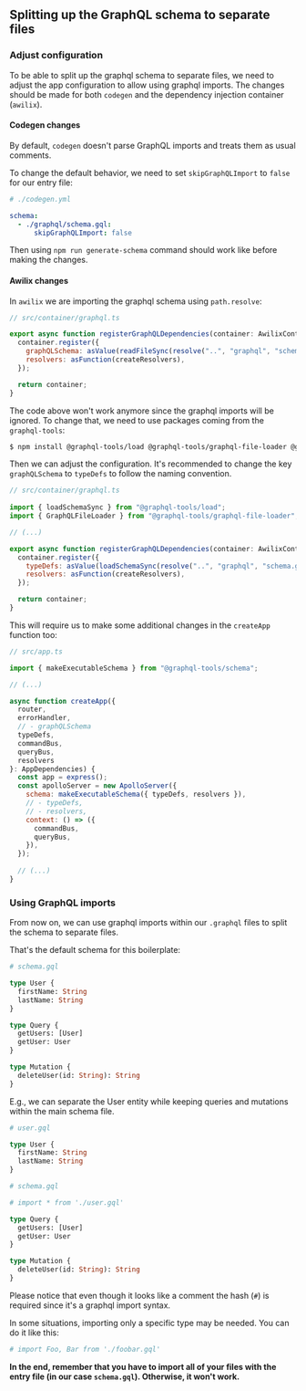 ## Splitting up the GraphQL schema to separate files

### Adjust configuration

To be able to split up the graphql schema to separate files, we need to adjust the app configuration to allow using graphql imports. 
The changes should be made for both `codegen` and the dependency injection container (`awilix`).

#### Codegen changes

By default, `codegen` doesn't parse GraphQL imports and treats them as usual comments. 

To change the default behavior, we need to set `skipGraphQLImport` to `false` for our entry file:

```yaml
# ./codegen.yml

schema:
  - ./graphql/schema.gql:
      skipGraphQLImport: false
 ```

Then using `npm run generate-schema` command should work like before making the changes.

#### Awilix changes

In `awilix` we are importing the graphql schema using `path.resolve`:

```javascript
// src/container/graphql.ts

export async function registerGraphQLDependencies(container: AwilixContainer) {
  container.register({
    graphQLSchema: asValue(readFileSync(resolve("..", "graphql", "schema.gql"), "utf8")),
    resolvers: asFunction(createResolvers),
  });

  return container;
}
```

The code above won't work anymore since the graphql imports will be ignored. To change that, we need to use packages coming from the `graphql-tools`:

```bash
$ npm install @graphql-tools/load @graphql-tools/graphql-file-loader @graphql-tools/schema
```

Then we can adjust the configuration. It's recommended to change the key `graphQLSchema` to `typeDefs` to follow the naming convention.

```javascript
// src/container/graphql.ts
 
import { loadSchemaSync } from "@graphql-tools/load";
import { GraphQLFileLoader } from "@graphql-tools/graphql-file-loader";

// (...)

export async function registerGraphQLDependencies(container: AwilixContainer) {
  container.register({
    typeDefs: asValue(loadSchemaSync(resolve("..", "graphql", "schema.gql"), { loaders: [new GraphQLFileLoader()] })),
    resolvers: asFunction(createResolvers),
  });

  return container;
}
```

This will require us to make some additional changes in the `createApp` function too:

```javascript
// src/app.ts

import { makeExecutableSchema } from "@graphql-tools/schema";

// (...)

async function createApp({ 
  router, 
  errorHandler, 
  // - graphQLSchema
  typeDefs,
  commandBus, 
  queryBus, 
  resolvers 
}: AppDependencies) {
  const app = express();
  const apolloServer = new ApolloServer({
    schema: makeExecutableSchema({ typeDefs, resolvers }),
    // - typeDefs,
    // - resolvers,
    context: () => ({
      commandBus,
      queryBus,
    }),
  });
  
  // (...)
}
```

### Using GraphQL imports

From now on, we can use graphql imports within our `.graphql` files to split the schema to separate files.

That's the default schema for this boilerplate:

```graphql
# schema.gql

type User {
  firstName: String
  lastName: String
}

type Query {
  getUsers: [User]
  getUser: User
}

type Mutation {
  deleteUser(id: String): String
}
```

E.g., we can separate the User entity while keeping queries and mutations within the main schema file.

```graphql
# user.gql

type User {
  firstName: String
  lastName: String
}
```

```graphql
# schema.gql

# import * from './user.gql'

type Query {
  getUsers: [User]
  getUser: User
}

type Mutation {
  deleteUser(id: String): String
}
```

Please notice that even though it looks like a comment the hash (`#`) is required since it's a graphql import syntax.

In some situations, importing only a specific type may be needed. You can do it like this:

```graphql
# import Foo, Bar from './foobar.gql'
```

**In the end, remember that you have to import all of your files with the entry file (in our case `schema.gql`). Otherwise, it won't work.**
